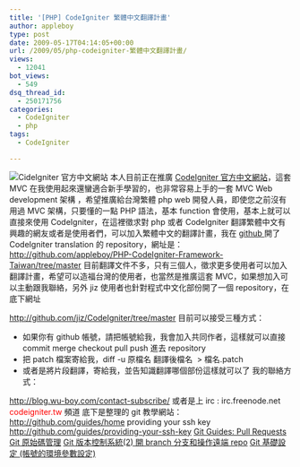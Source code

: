 ```yaml
---
title: '[PHP] CodeIgniter 繁體中文翻譯計畫'
author: appleboy
type: post
date: 2009-05-17T04:14:05+00:00
url: /2009/05/php-codeigniter-繁體中文翻譯計畫/
views:
  - 12041
bot_views:
  - 549
dsq_thread_id:
  - 250171756
categories:
  - CodeIgniter
  - php
tags:
  - CodeIgniter

---
```

<img src="https://i0.wp.com/www.codeigniter.com.tw/images/design/ci_logo2.gif?w=840" alt="CideIgniter 官方中文網站" data-recalc-dims="1" /> 本人目前正在推廣 [CodeIgniter 官方中文網站][1]，這套 MVC 在我使用起來還蠻適合新手學習的，也非常容易上手的一套 MVC Web development 架構 ，希望推廣給台灣繁體 php web 開發人員，即使您之前沒有用過 MVC 架構，只要懂的一點 PHP 語法，基本 function 會使用，基本上就可以直接來使用 CodeIgniter，在這裡徵求對 php 或者 CodeIgniter 翻譯繁體中文有興趣的網友或者是使用者們，可以加入繁體中文的翻譯計畫，我在 <a href="https://github.com/" target="_blank">github </a>開了CodeIgniter translation 的 repository，網址是： <http://github.com/appleboy/PHP-CodeIgniter-Framework-Taiwan/tree/master> <!--more--> 目前翻譯文件不多，只有三個人，徵求更多使用者可以加入翻譯計畫，希望可以造福台灣的使用者，也當然是推廣這套 MVC，如果想加入可以主動跟我聯絡，另外 jiz 使用者也針對程式中文化部份開了一個 repository，在底下網址 

<a href="http://github.com/jiz/CodeIgniter/tree/master" target="_blank">http://github.com/jiz/CodeIgniter/tree/master</a> 目前可以接受三種方式： 

  * 如果你有 github 帳號，請把帳號給我，我會加入共同作者，這樣就可以直接 commit merge checkout pull push 進去 repository
  * 把 patch 檔案寄給我，diff -u 原檔名 翻譯後檔名  > 檔名.patch
  * 或者是將片段翻譯，寄給我，並告知識翻譯哪個部份這樣就可以了 我的聯絡方式：

<http://blog.wu-boy.com/contact-subscribe/> 或者是上 irc : irc.freenode.net <span style="color:red">codeigniter.tw</span> 頻道 底下是整理的 git 教學網站： <a href="http://github.com/guides/home" target="_blank">http://github.com/guides/home</a> providing your ssh key <a href="http://github.com/guides/providing-your-ssh-key" target="_blank">http://github.com/guides/providing-your-ssh-key</a> <a href="http://github.com/guides/pull-requests" target="_blank">Git Guides: Pull Requests</a><a title="Permanent Link to Git 原始碼管理" rel="bookmark" href="http://www.qweruiop.org/nchcrails/posts/49"></a> <a title="Permanent Link to Git 原始碼管理" rel="bookmark" href="http://www.qweruiop.org/nchcrails/posts/49">Git 原始碼管理</a> <a href="http://feedproxy.google.com/%7Er/ihower/%7E3/g6yybi2qws0/2620" target="_blank">Git 版本控制系統(2) 開 branch 分支和操作遠端 repo</a> <a href="http://plog.longwin.com.tw/my_note-unix/2009/05/15/git-initial-env-setup-2009" target="_blank">Git 基礎設定 (帳號的環境參數設定)</a>

 [1]: http://www.codeigniter.com.tw/